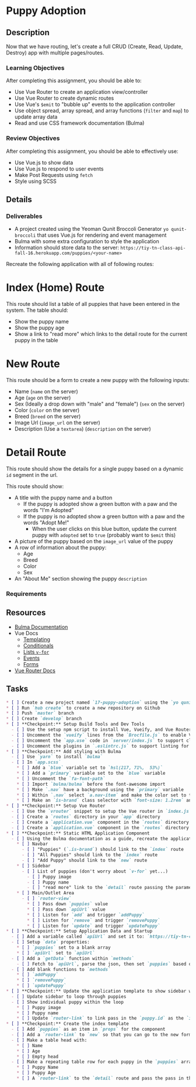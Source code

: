 # Puppy Adoption

## Description

Now that we have routing, let's create a full CRUD (Create, Read, Update, Destroy) app with multiple pages/routes.

### Learning Objectives

After completing this assignment, you should be able to:

* Use Vue Router to create an application view/controller
* Use Vue Router to create dynamic routes
* Use Vue's `$emit` to "bubble up" events to the application controller
* Use object spread, array spread, and array functions (`filter` and `map`) to update array data
* Read and use CSS framework documentation (Bulma)

### Review Objectives

After completing this assignment, you should be able to effectively use:

* Use Vue.js to show data
* Use Vue.js to respond to user events
* Make Post Requests using `fetch`
* Style using SCSS

## Details

### Deliverables

* A project created using the Yeoman Qunit Broccoli Generator `yo qunit-broccoli` that uses Vue.js for rendering and event management
* Bulma with some extra configuration to style the application
* Information should store data to the server: `https://tiy-tn-class-api-fall-16.herokuapp.com/puppies/<your-name>`

Recreate the following application with all of following routes:

# Index (Home) Route

<!-- Image Here -->

This route should list a table of all puppies that have been entered in the system.
The table should:

* Show the puppy name
* Show the puppy age
* Show a link to "read more" which links to the detail route for the current puppy in the table

# New Route

<!-- Image Here -->

This route should be a form to create a new puppy with the following inputs:

* Name (`name` on the server)
* Age (`age` on the server)
* Sex (Ideally a drop down with "male" and "female") (`sex` on the server)
* Color (`color` on the server)
* Breed (`breed` on the server)
* Image Url (`image_url` on the server)
* Description (Use a `textarea`) (`description` on the server)

# Detail Route

<!-- Image Here -->

This route should show the details for a single puppy based on a dynamic `id` segment in the url.

This route should show:

* A title with the puppy name and a button
  - If the puppy is adopted show a green button with a paw and the words "I'm Adopted"
  - If the puppy is no adopted show a green button with a paw and the words "Adopt Me!"
    * When the user clicks on this blue button, update the current puppy with `adopted` set to `true` (probably want to `$emit` this)
* A picture of the puppy based on the `image_url` value of the puppy
* A row of information about the puppy:
  - Age
  - Breed
  - Color
  - Sex
* An "About Me" section showing the puppy `description`

### Requirements

## Resources

* [Bulma Documentation](http://bulma.io/documentation/overview/start/)
* Vue Docs
  - [Templating](http://vuejs.org/guide/syntax.html)
  - [Conditionals](http://vuejs.org/guide/conditional.html)
  - [Lists `v-for`](http://vuejs.org/guide/list.html)
  - [Events](http://vuejs.org/guide/events.html)
  - [Forms](http://vuejs.org/guide/forms.html)
* [Vue Router Docs](http://router.vuejs.org/en/index.html)

## Tasks

```md
* [ ] Create a new project named `17-puppy-adoption` using the `yo qunit-broccoli` command
* [ ] Run `hub create` to create a new repository on Github
* [ ] Push `master` branch
* [ ] Create `develop` branch
* [ ] **Checkpoint:** Setup Build Tools and Dev Tools
  - [ ] Use the setup npm script to install Vue, Vueify, and Vue Router
  - [ ] Uncomment the `vueify` lines from the `Brocfile.js` to enable Vueification (is that a thing?)
  - [ ] Uncomment the `app.use` code in `server/index.js` to support client-side routing for the dev server
  - [ ] Uncomment the plugins in `.eslintrc.js` to support linting for `.vue` files
* [ ] **Checkpoint:** Add styling with Bulma
  - [ ] Use `yarn` to install `bulma`
  - [ ] In `app.scss`
    * [ ] Add a `blue` variable set to `hsl(217, 71%,  53%)`
    * [ ] Add a `primary` variable set to the `blue` variable
    * [ ] Uncomment the `fa-font-path`
    * [ ] Import `bulma/bulma` before the font-awesome import
    * [ ] Make `.nav` have a background using the `primary` variable
    * [ ] Within `.nav` select `a.nav-item` and make the color set to the `white-bis` color
    * [ ] Make an `is-brand` class selector with `font-size: 1.2rem` and `font-weight: normal` to use for the left side "Puppies" in the navbar
* [ ] **Checkpoint:** Setup Vue Router
  - [ ] Use the `vrouter` snippet to setup the Vue router in `index.js`
  - [ ] Create a `routes` directory in your `app` directory
  - [ ] Create a `application.vue` component in the `routes` directory and use the `template` snippet to fill it with the starting skeleton for a component
  - [ ] Create a `application.vue` component in the `routes` directory and use the `template` snippet to fill it with the starting skeleton for a component
* [ ] **Checkpoint:** Static HTML Application Component
  - [ ] Using the Bulma documentation as a guide, recreate the application "wrapping" component with:
    * [ ] Navbar
      - [ ] "Puppies" (`.is-brand`) should link to the `index` route
      - [ ] "All Puppies" should link to the `index` route
      - [ ] "Add Puppy" should link to the `new` route
    * [ ] Sidebar
      - [ ] List of puppies (don't worry about `v-for` yet...)
        - [ ] Puppy image
        - [ ] Puppy name
        - [ ] "read more" link to the `detail` route passing the parameter for the `id` of the current puppy
    * [ ] Main/Outlet Area
      - [ ] `router-view`
        * [ ] Pass down `puppies` value
        * [ ] Pass down `apiUrl` value
        * [ ] Listen for `add` and trigger `addPuppy`
        * [ ] Listen for `remove` and trigger `removePuppy`
        * [ ] Listen for `update` and trigger `updatePuppy`
* [ ] **Checkpoint:** Setup Application Data and Startup
  - [ ] Add a variable called `apiUrl` and set it to: `https://tiy-tn-class-api-fall-16.herokuapp.com/puppies/ryan` (you'll change `ryan` later)
  - [ ] Setup `data` properties:
    * [ ] `puppies` set to a blank array
    * [ ] `apiUrl` set to `apiUrl`
  - [ ] Add a `getData` function within `methods`
    - [ ] Fetch to `apiUrl`, parse the json, then set `puppies` based on the results from the API
  - [ ] Add blank functions to `methods`
    * [ ] `addPuppy`
    * [ ] `removePuppy`
    * [ ] `updatePuppy`
* [ ] **Checkpoint:** Update the application template to show sidebar with real data
  - [ ] Update sidebar to loop through puppies
  - [ ] Show individual puppy within the loop
    * [ ] Puppy image
    * [ ] Puppy name
    * [ ] Update `router-link` to link pass in the `puppy.id` as the `id` url parameter
* [ ] **Checkpoint:** Create the index template
  - [ ] Add `puppies` as an item in `props` for the component
  - [ ] Add a `router-link` to `new` so that you can go to the new form
  - [ ] Make a table head with:
    * [ ] Name
    * [ ] Age
    * [ ] Empty head
  - [ ] Make a repeating table row for each puppy in the `puppies` array and show:
    * [ ] Puppy Name
    * [ ] Puppy Age
    * [ ] A `router-link` to the `detail` route and pass the pass in the current puppy's `id` as the `id` url parameter
```

